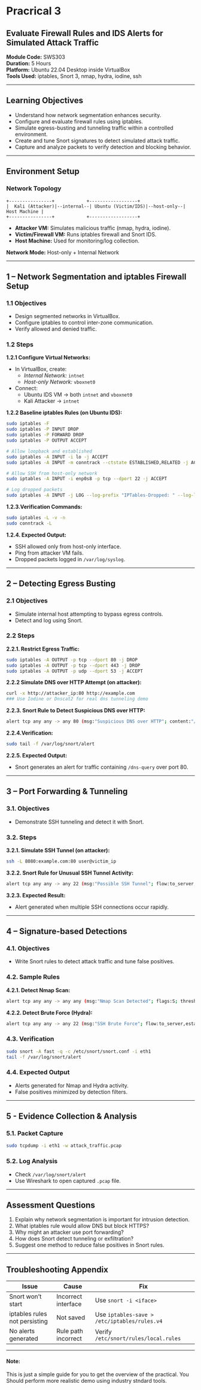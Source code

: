 # Pracrical 3

## Evaluate Firewall Rules and IDS Alerts for Simulated Attack Traffic

**Module Code:** SWS303  
**Duration:** 5 Hours  
**Platform:** Ubuntu 22.04 Desktop inside VirtualBox  
**Tools Used:** iptables, Snort 3, nmap, hydra, iodine, ssh

---

## Learning Objectives

- Understand how network segmentation enhances security.
- Configure and evaluate firewall rules using iptables.
- Simulate egress-busting and tunneling traffic within a controlled environment.
- Create and tune Snort signatures to detect simulated attack traffic.
- Capture and analyze packets to verify detection and blocking behavior.

---

## Environment Setup

### Network Topology

```
+----------------+            +------------------+
|  Kali (Attacker)|--internal--| Ubuntu (Victim/IDS)|--host-only--| Host Machine |
+----------------+            +------------------+
```

- **Attacker VM:** Simulates malicious traffic (nmap, hydra, iodine).
- **Victim/Firewall VM:** Runs iptables firewall and Snort IDS.
- **Host Machine:** Used for monitoring/log collection.

**Network Mode:** Host-only + Internal Network

---

## 1 – Network Segmentation and iptables Firewall Setup

### 1.1 Objectives

- Design segmented networks in VirtualBox.
- Configure iptables to control inter-zone communication.
- Verify allowed and denied traffic.

### 1.2 Steps

**1.2.1 Configure Virtual Networks:**

- In VirtualBox, create:
  - _Internal Network:_ `intnet`
  - _Host-only Network:_ `vboxnet0`
- Connect:
  - Ubuntu IDS VM → both `intnet` and `vboxnet0`
  - Kali Attacker → `intnet`

**1.2.2 Baseline iptables Rules (on Ubuntu IDS):**

```bash
sudo iptables -F
sudo iptables -P INPUT DROP
sudo iptables -P FORWARD DROP
sudo iptables -P OUTPUT ACCEPT

# Allow loopback and established
sudo iptables -A INPUT -i lo -j ACCEPT
sudo iptables -A INPUT -m conntrack --ctstate ESTABLISHED,RELATED -j ACCEPT

# Allow SSH from host-only network
sudo iptables -A INPUT -i enp0s8 -p tcp --dport 22 -j ACCEPT

# Log dropped packets
sudo iptables -A INPUT -j LOG --log-prefix "IPTables-Dropped: " --log-level 4
```

**1.2.3.Verification Commands:**

```bash
sudo iptables -L -v -n
sudo conntrack -L
```

**1.2.4. Expected Output:**

- SSH allowed only from host-only interface.
- Ping from attacker VM fails.
- Dropped packets logged in `/var/log/syslog`.

---

## 2 – Detecting Egress Busting

### 2.1 Objectives

- Simulate internal host attempting to bypass egress controls.
- Detect and log using Snort.

### 2.2 Steps

**2.2.1. Restrict Egress Traffic:**

```bash
sudo iptables -A OUTPUT -p tcp --dport 80 -j DROP
sudo iptables -A OUTPUT -p tcp --dport 443 -j DROP
sudo iptables -A OUTPUT -p udp --dport 53 -j ACCEPT
```

**2.2.2 Simulate DNS over HTTP Attempt (on attacker):**

```bash
curl -x http://attacker_ip:80 http://example.com
### Use Iodine or Dnscat2 for real dns tunneling demo
```

**2.2.3. Snort Rule to Detect Suspicious DNS over HTTP:**

```bash
alert tcp any any -> any 80 (msg:"Suspicious DNS over HTTP"; content:"/dns-query"; nocase; sid:1000001; rev:1;)
```

**2.2.4.Verification:**

```bash
sudo tail -f /var/log/snort/alert
```

**2.2.5. Expected Output:**

- Snort generates an alert for traffic containing `/dns-query` over port 80.

---

## 3 – Port Forwarding & Tunneling

### 3.1. Objectives

- Demonstrate SSH tunneling and detect it with Snort.

### 3.2. Steps

**3.2.1. Simulate SSH Tunnel (on attacker):**

```bash
ssh -L 8080:example.com:80 user@victim_ip
```

**3.2.2. Snort Rule for Unusual SSH Tunnel Activity:**

```bash
alert tcp any any -> any 22 (msg:"Possible SSH Tunnel"; flow:to_server,established; detection_filter:track by_src, count 10, seconds 60; sid:1000002; rev:1;)
```

**3.2.3. Expected Result:**

- Alert generated when multiple SSH connections occur rapidly.

---

## 4 – Signature-based Detections

### 4.1. Objectives

- Write Snort rules to detect attack traffic and tune false positives.

### 4.2. Sample Rules

**4.2.1. Detect Nmap Scan:**

```bash
alert tcp any any -> any any (msg:"Nmap Scan Detected"; flags:S; threshold:type both, track by_src, count 10, seconds 5; sid:1000003; rev:1;)
```

**4.2.2. Detect Brute Force (Hydra):**

```bash
alert tcp any any -> any 22 (msg:"SSH Brute Force"; flow:to_server,established; detection_filter:track by_src, count 5, seconds 10; sid:1000004; rev:1;)
```

### 4.3. Verification

```bash
sudo snort -A fast -q -c /etc/snort/snort.conf -i eth1
tail -f /var/log/snort/alert
```

### 4.4. Expected Output

- Alerts generated for Nmap and Hydra activity.
- False positives minimized by detection filters.

---

## 5 - Evidence Collection & Analysis

### 5.1. Packet Capture

```bash
sudo tcpdump -i eth1 -w attack_traffic.pcap
```

### 5.2. Log Analysis

- Check `/var/log/snort/alert`
- Use Wireshark to open captured `.pcap` file.

---

## Assessment Questions

1. Explain why network segmentation is important for intrusion detection.
2. What iptables rule would allow DNS but block HTTPS?
3. Why might an attacker use port forwarding?
4. How does Snort detect tunneling or exfiltration?
5. Suggest one method to reduce false positives in Snort rules.

---

## Troubleshooting Appendix

| Issue                         | Cause               | Fix                                          |
| ----------------------------- | ------------------- | -------------------------------------------- |
| Snort won’t start             | Incorrect interface | Use `snort -i <iface>`                       |
| iptables rules not persisting | Not saved           | Use `iptables-save > /etc/iptables/rules.v4` |
| No alerts generated           | Rule path incorrect | Verify `/etc/snort/rules/local.rules`        |

---

#### Note:

This is just a simple guide for you to get the overview of the practical.
You Should perform more realistic demo using industry stndard tools.
